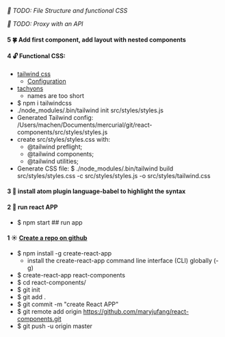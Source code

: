 *:crystal_ball: TODO: File Structure and functional CSS*

*:crystal_ball: TODO: Proxy with an API*

#### 5 :four_leaf_clover: Add first component, add layout with nested components

#### 4 :unlock: Functional CSS:
  - [tailwind css](https://tailwindcss.com/docs/installation/)
    - [Configuration](https://tailwindcss.com/docs/configuration)
  - [tachyons](http://tachyons.io/#style)
    - names are too short
  - $ npm i tailwindcss
  - ./node_modules/.bin/tailwind init src/styles/styles.js
  - Generated Tailwind config: /Users/machen/Documents/mercurial/git/react-components/src/styles/styles.js
  - create src/styles/styles.css with:
    - \@tailwind preflight;
    - \@tailwind components;
    - \@tailwind utilities;
  - Generate CSS file: $ ./node_modules/.bin/tailwind build src/styles/styles.css  -c src/styles/styles.js  -o src/styles/tailwind.css

#### 3 :high_brightness: install atom plugin language-babel to highlight the syntax

#### 2 :rose: run react APP
  - $ npm start    ## run app

#### 1 :sunny: [Create a repo on github](https://www.codecademy.com/articles/how-to-create-a-react-app)
  - $ npm install -g create-react-app
    - install the create-react-app command line interface (CLI) globally (-g)
  - $ create-react-app react-components
  - $ cd react-components/
  - $ git init
  - $ git add .
  - $ git commit -m "create React APP"
  - $ git remote add origin https://github.com/maryjufang/react-components.git
  - $ git push -u origin master
